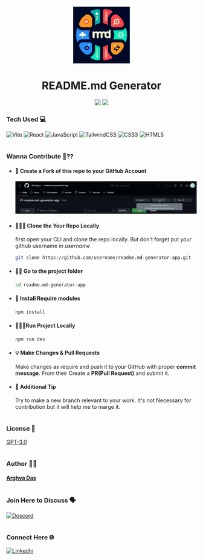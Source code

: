 <p align="center">
<img src="./public/logo.png" alt="logo" width="150">
<h1 align="center"> README.md Generator </h1>
</p>

<div align="center">
<img src="https://img.shields.io/badge/License-GPL3.0-green.svg"/>
<img src="https://img.shields.io/npm/v/npm.svg?logo=nodedotjs"/>
</div>

<div align="center">

</div>

### Tech Used 💻

![Vite](https://img.shields.io/badge/vite-%2320232a.svg?style=for-the-badge&logo=vite)
![React](https://img.shields.io/badge/react-%2320232a.svg?style=for-the-badge&logo=react&logoColor=%2361DAFB)
![JavaScript](https://img.shields.io/badge/javascript-%2320232a.svg?style=for-the-badge&logo=javascript&logoColor=%23F7DF1E)
![TailwindCSS](https://img.shields.io/badge/tailwindcss-%2320232a.svg?style=for-the-badge&logo=tailwind-css&logoColor=%2361DAFB)
![CSS3](https://img.shields.io/badge/css3-%2320232a.svg?style=for-the-badge&logo=css3&logoColor=%2361DAFB)
![HTML5](https://img.shields.io/badge/html5-%2320232a.svg?style=for-the-badge&logo=html5&logoColor=orange)

#

### Wanna Contribute 🤔??

- #### 🍴 Create a Fork of this repo to your GitHub Account

  ![Alt text](./public/demo1.png)

- #### 🧑🏽‍💻 Clone the Your Repo Locally

  first open your CLI and clone the repo locally. But don't forget put your github username in _username_

  ```bash
  git clone https://github.com/username/readme.md-generator-app.git
  ```

- #### 👋🏽 Go to the project folder

  ```bash
  cd readme.md-generator-app
  ```

- #### 🚀 Install Require modules

  ```bash
  npm install
  ```

- #### 🏃🏽‍♂️Run Project Locally

  ```bash
  npm run dev
  ```

- #### 💡 Make Changes & Pull Requests

  Make changes as require and push it to your GitHub with proper **commit message**. From their Create a **PR(Pull Request)** and submit it.

- #### 📌 Additional Tip
  Try to make a new branch relevant to your work. It's not Necessary for contribution but it will help me to marge it.

#

### License 🪪

[GPT-3.0](LICENSE)

#

### Author ✍🏽

#### [Arghya Das](https://github.com/alfaArghya)

#

### Join Here to Discuss 🗣️

[![Doscord](https://img.shields.io/badge/Discord-%2320232a.svg?style=normal&logo=Discord)](https://discord.gg/JHhjXCVJmq)

#

### Connect Here 🌐

[![LinkedIn](https://img.shields.io/badge/linkedin-%230077B5.svg?style=normal&logo=linkedIn&logoColor=white)](https://linkedin.com/in/alfaarghya)
